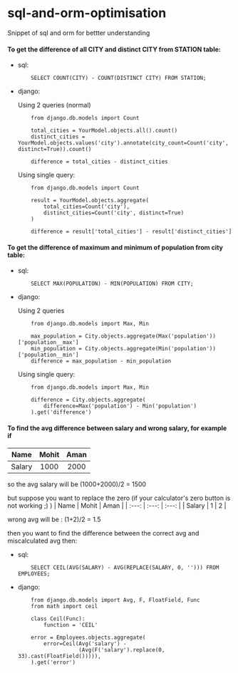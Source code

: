 # sql-and-orm-optimisation
Snippet of sql and orm for bettter understanding

#### To get the difference of all CITY and distinct CITY from STATION table:
- sql:
    ```
        SELECT COUNT(CITY) - COUNT(DISTINCT CITY) FROM STATION;
    ```

- django: 

    Using 2 queries (normal)
    ```
        from django.db.models import Count

        total_cities = YourModel.objects.all().count()
        distinct_cities = YourModel.objects.values('city').annotate(city_count=Count('city', distinct=True)).count()

        difference = total_cities - distinct_cities
    ```

    Using single query:
    ```
        from django.db.models import Count

        result = YourModel.objects.aggregate(
            total_cities=Count('city'),
            distinct_cities=Count('city', distinct=True)
        )

        difference = result['total_cities'] - result['distinct_cities']

    ```

#### To get the difference of maximum and minimum of population from city table:
- sql:
    ```
        SELECT MAX(POPULATION) - MIN(POPULATION) FROM CITY;
    ```

- django:

    Using 2 queries
    ```
        from django.db.models import Max, Min

        max_population = City.objects.aggregate(Max('population'))['population__max']
        min_population = City.objects.aggregate(Min('population'))['population__min']
        difference = max_population - min_population
    ```
    
    Using single query:
    ```
        from django.db.models import Max, Min

        difference = City.objects.aggregate(
            difference=Max('population') - Min('population')
        ).get('difference')
    ```
    
#### To find the avg difference between salary and wrong salary, for example if

| Name   | Mohit   | Aman   |
| :---:  | :---:   | :---:  |
| Salary | 1000    | 2000   |

so the avg salary will be (1000+2000)/2 = 1500

but suppose you want to replace the zero (if your calculator's zero button is not working ;) )
| Name   | Mohit   | Aman   |
| :---:  | :---:   | :---:  |
| Salary | 1    | 2   |

wrong avg will be : (1+2)/2 = 1.5

then you want to find the difference between the correct avg and miscalculated avg then:

- sql:
    ```
        SELECT CEIL(AVG(SALARY) - AVG(REPLACE(SALARY, 0, ''))) FROM EMPLOYEES;
    ```

- django:
    ```
        from django.db.models import Avg, F, FloatField, Func
        from math import ceil

        class Ceil(Func):
            function = 'CEIL'

        error = Employees.objects.aggregate(
            error=Ceil(Avg('salary') - 
                       (Avg(F('salary').replace(0, 33).cast(FloatField())))),
        ).get('error')
    ```

